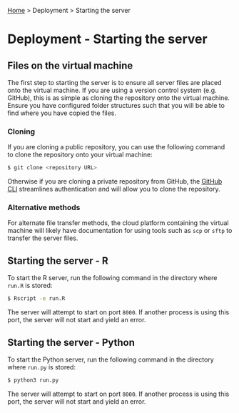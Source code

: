 [Home](../index.md) > Deployment > Starting the server

# Deployment - Starting the server

## Files on the virtual machine

The first step to starting the server is to ensure all server files are placed onto the virtual machine. If you are using a version control system (e.g. GitHub), this is as simple as cloning the repository onto the virtual machine. Ensure you have configured folder structures such that you will be able to find where you have copied the files.

### Cloning

If you are cloning a public repository, you can use the following command to clone the repository onto your virtual machine:

```bash
$ git clone <repository URL>
```

Otherwise if you are cloning a private repository from GitHub, the [GitHub CLI](https://cli.github.com) streamlines authentication and will allow you to clone the repository.

### Alternative methods

For alternate file transfer methods, the cloud platform containing the virtual machine will likely have documentation for using tools such as `scp` or `sftp` to transfer the server files.

## Starting the server - R

To start the R server, run the following command in the directory where `run.R` is stored:

```bash
$ Rscript -e run.R
```

The server will attempt to start on port `8000`. If another process is using this port, the server will not start and yield an error.

## Starting the server - Python

To start the Python server, run the following command in the directory where `run.py` is stored:

```bash
$ python3 run.py
```

The server will attempt to start on port `8000`. If another process is using this port, the server will not start and yield an error.
